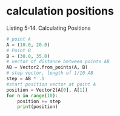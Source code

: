 
# calculation positions

Listing 5-14. Calculating Positions

```python
# point A
A = (10.0, 20.0)
# Point B
B = (30.0, 35.0)
# vector of distance between points AB
AB = Vector2.from_points(A, B)
# step vector, length of 1/10 AB
step = AB * .1
#start position vector at point A
position = Vector2(A[0], A[1])
for n in range(10):
    position += step
    print(position)
```

